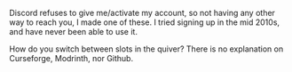 Discord refuses to give me/activate my account, so not having any other way to reach you, I made one of these.  I tried signing up in the mid 2010s, and have never been able to use it.

How do you switch between slots in the quiver?  There is no explanation on Curseforge, Modrinth, nor Github.
